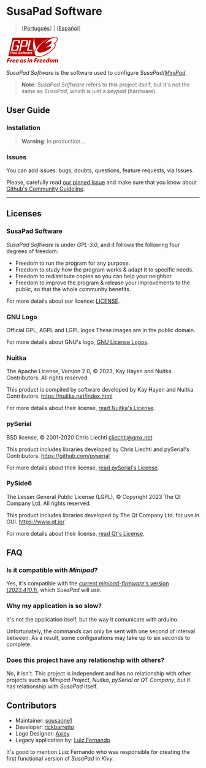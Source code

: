 

# SusaPad Software

> [[Português](./README.pt-br.md)] | [[Español](./README.es.md)]

![gpl-3.0](./susapad/media/gplv3-with-text-136x68.png)

*SusaPad Software* is the software used to configure *SusaPad*/[*MiniPad*][minipad].

> **Note**: *SusaPad Software* refers to this project itself,
> but it's not the same as *SusaPad*, which is just a *keypad* (hardware).

[minipad]: https://github.com/minipadKB

## User Guide

### Installation

> **Warning**: In production...

### Issues

You can add issues: bugs, doubts, questions, feature requests,
via Issues.

Please, carefully read [our pinned Issue][issue-1]
and make sure that you know about
[Github's Community Guideline][gh-rules].

[issue-1]: https://github.com/susapad/software/issues/1
[gh-rules]: https://docs.github.com/en/site-policy/github-terms/github-community-guidelines#maintaining-a-strong-community

---


## Licenses

### SusaPad Software

*SusaPad Software* is under *GPL-3.0*, and it follows the following
four degrees of freedom:

- Freedom to run the program for any purpose.
- Freedom to study how the program works & adapt it to specific needs.
- Freedom to redistribute copies so you can help your neighbor.
- Freedom to improve the program & release your improvements to the public,
    so that the whole community benefits.

For more details about our licence: [LICENSE](./LICENSE).

### GNU Logo

Official GPL, AGPL and LGPL logos
These images are in the public domain.

For more details about GNU's logo, [GNU License Logos][gnu-logos].

### Nuitka

The Apache License, Version 2.0,
© 2023, Kay Hayen and Nuitka Contributors. All rights reserved.

This product is compiled by software developed
by Kay Hayen and Nuitka Contributors.
https://nuitka.net/index.html

For more details about their license, [read Nuitka's License][nuitka-license].

### pySerial

BSD license,
© 2001-2020 Chris Liechti <cliechti@gmx.net>

This product includes libraries developed
by Chris Liechti and pySerial's Contributors.
https://github.com/pyserial

For more details about their license, [read pySerial's License][pyserial-license].

### PySide6

The Lesser General Public License (LGPL),
© Copyright 2023 The Qt Company Ltd. All rights reserved.

This product includes libraries developed by The Qt Company Ltd.
for use in GUI.
https://www.qt.io/

For more details about their license, [read Qt's License][qt-license].

[gnu-logos]: https://www.gnu.org/graphics/license-logos.html
[nuitka-license]: https://www.apache.org/licenses/LICENSE-2.0
[pyserial-license]: https://github.com/pyserial/pyserial/blob/master/LICENSE.txt
[qt-license]: https://www.qt.io/licensing/


## FAQ

### Is it compatible with *Minipad*?

Yes, it's compatible with the [current *minipad-firmware*'s
version (*2023.410.1*)][minipad-release],
which *SusaPad* will use.


### Why my application is so slow?

It's not the application itself,
but the way it comunicate with arduino.

Unfortunately, the commands can only be sent with
one second of interval between.
As a result, some configurations
may take up to six seconds to complete.


### Does this project have any relationship with others?

No, it isn't. This project is independent
and has no relationship with other projects
such as *Minipad Project*, *Nuitka*, *pySerial* or *QT Company*,
but it has relationship with *SusaPad* itself.


[minipad-release]: https://github.com/minipadKB/minipad-firmware/releases/tag/2023.410.1


## Contributors

- Maintainer: [sousaone1][sousa]
- Developer: [rickbarretto][rick]
- Logo Designer: [Axiey][logo]
- Legacy application by: [Luiz Fernando][batatinho]

It's good to mention Luiz Fernando who was responsible for creating
the first functional version of *SusaPad* in *Kivy*.


[sousa]: https://github.com/sousaone1
[rick]: https://github.com/RickBarretto
[logo]: https://osu.ppy.sh/users/11711340
[batatinho]: https://github.com/batatinhoProGamer
